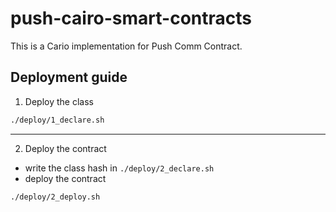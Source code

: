 # push-cairo-smart-contracts
This is a Cario implementation for Push Comm Contract.


## Deployment guide
1) Deploy the class
```bash
./deploy/1_declare.sh
```

<hr>


2) Deploy the contract
* write the class hash in  `./deploy/2_declare.sh`
* deploy the contract
```bash
./deploy/2_deploy.sh
```